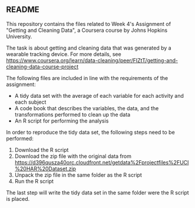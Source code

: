 ## README

This repository contains the files related to Week 4's Assignment of "Getting and Cleaning Data", a Coursera course by Johns Hopkins University. 
 
The task is about getting and cleaning data that was generated by a wearable tracking device. For more details, see https://www.coursera.org/learn/data-cleaning/peer/FIZtT/getting-and-cleaning-data-course-project 
 
The following files are included in line with the requirements of the assignment:
* A tidy data set with the average of each variable for each activity and each subject 
* A code book that describes the variables, the data, and the transformations performed to clean up the data 
* An R script for performing the analysis 
 
In order to reproduce the tidy data set, the following steps need to be performed: 
1. Download the R script
2. Download the zip file with the original data from https://d396qusza40orc.cloudfront.net/getdata%2Fprojectfiles%2FUCI%20HAR%20Dataset.zip 
3. Unpack the zip file in the same folder as the R script 
4. Run the R script 

The last step will write the tidy data set in the same folder were the R script is placed. 

